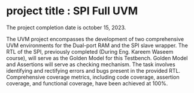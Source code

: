 # project title : SPI Full UVM
The project completion date is october 15, 2023.

The UVM project encompasses the development of two comprehensive UVM environments for the Dual-port RAM and the SPI slave wrapper.
The RTL of the SPI, previously completed (During Eng. Kareem Waseem course), will serve as the Golden Model for this Testbench.
Golden Model and Assertions will serve as checking mechanism.
The task involves identifying and rectifying errors and bugs present in the provided RTL.
Comprehensive coverage metrics, including code coverage, assertion coverage, and functional coverage, have been achieved at 100%.

